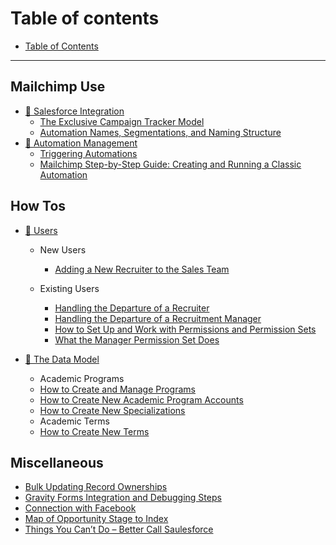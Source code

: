# Table of contents

* [Table of Contents](README.md)

***

## Mailchimp Use

* [🔗 Salesforce Integration](mailchimp-use/salesforce-integration/README.md)
  * [The Exclusive Campaign Tracker Model](mailchimp-use/salesforce-integration/exclusive-campaign-tracker-model.md)
  * [Automation Names, Segmentations, and Naming Structure](mailchimp-use/salesforce-integration/automation-names-segmentations-and-structure.md)
* [🤖 Automation Management](mailchimp-use/automation-management/README.md)
  * [Triggering Automations](mailchimp-use/automation-management/triggering-automations.md)
  * [Mailchimp Step-by-Step Guide: Creating and Running a Classic Automation](mailchimp-use/automation-management/mailchimp-step-by-step-guide-creating-and-running-a-classic-automation.md)


## How Tos

* [👥 Users](users/README.md)
  * New Users
    - [Adding a New Recruiter to the Sales Team](users/adding-a-new-recruiter-to-the-sales-team.md)

  * Existing Users
    - [Handling the Departure of a Recruiter](users/handling-the-departure-of-a-recruiter.md)
    - [Handling the Departure of a Recruitment Manager](users/Handling-the-Departure-of-a-Recruitment-Manager.md)
    - [How to Set Up and Work with Permissions and Permission Sets](users/How-to-Set-Up-and-Work-with-Permissions-and-Permission-Sets.md)
    - [What the Manager Permission Set Does](users/What-the-Manager-Permission-Set-Does.md)

* [🧬 The Data Model](data-model/README.md)
  * Academic Programs
  - [How to Create and Manage Programs](data-model/how-to-create-and-manage-programs.md)
  - [How to Create New Academic Program Accounts](data-model/How-to-Create-New-Academic-Program-Accounts.md)
  - [How to Create New Specializations](data-model/How-to-Create-New-Specializations.md)

  * Academic Terms
  - [How to Create New Terms](data-model/How-to-Create-New-Terms.md)

## Miscellaneous
  - [Bulk Updating Record Ownerships](misc/Bulk-Updating-Record-Ownerships.md)
  - [Gravity Forms Integration and Debugging Steps](misc/data-model/Gravity-Forms-Integration-and-Debugging-Steps.md)
  - [Connection with Facebook](misc/Connection-with-Facebook.md)
  - [Map of Opportunity Stage to Index](misc/data-model/Map-of-Opportunity-Stage-to-Index.md)
  - [Things You Can’t Do – Better Call Saulesforce](misc/data-model/Things-You-Can’t-Do-–-Better-Call-Saulesforce.md)
